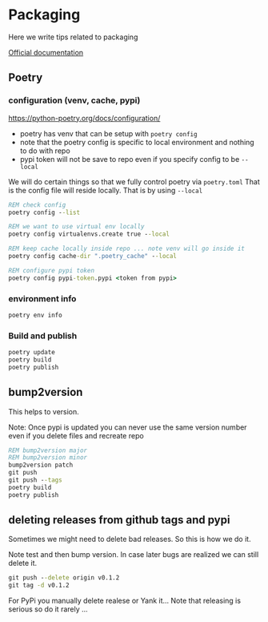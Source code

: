 # Packaging

Here we write tips related to packaging

[Official documentation](https://python-poetry.org/docs)

## Poetry

### configuration (venv, cache, pypi)

https://python-poetry.org/docs/configuration/

+ poetry has venv that can be setup with `poetry config`
+ note that the poetry config is specific to local environment and nothing to do with repo
+ pypi token will not be save to repo even if you specify config to be `--local`

We will do certain things so that we fully control poetry via `poetry.toml`
That is the config file will reside locally. That is by using `--local`

```cmd
REM check config
poetry config --list

REM we want to use virtual env locally
poetry config virtualenvs.create true --local

REM keep cache locally inside repo ... note venv will go inside it
poetry config cache-dir ".poetry_cache" --local

REM configure pypi token
poetry config pypi-token.pypi <token from pypi>
```

### environment info

```cmd
poetry env info
```


### Build and publish

```cmd
poetry update
poetry build
poetry publish
```


## bump2version

This helps to version.


Note: Once pypi is updated you can never use the same version number even if you
  delete files and recreate repo


```cmd
REM bump2version major
REM bump2version minor
bump2version patch
git push
git push --tags
poetry build
poetry publish
```


## deleting releases from github tags and pypi

Sometimes we might need to delete bad releases. So this is how we do it.

Note test and then bump version. In case later bugs are realized we can still delete it.

```cmd
git push --delete origin v0.1.2
git tag -d v0.1.2
```

For PyPi you manually delete realese or Yank it...
Note that releasing is serious so do it rarely ...
